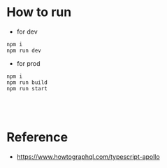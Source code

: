 # How to run

* for dev
```
npm i
npm run dev
```

* for prod
```
npm i
npm run build
npm run start
```

<br/><br/>

# Reference
* https://www.howtographql.com/typescript-apollo